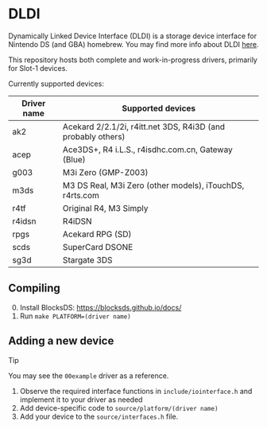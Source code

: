 # DLDI

Dynamically Linked Device Interface (DLDI) is a storage device interface for Nintendo DS (and GBA) homebrew. You may find more info about DLDI [here](https://www.chishm.com/DLDI/).

This repository hosts both complete and work-in-progress drivers, primarily for Slot-1 devices.

Currently supported devices:

| Driver name | Supported devices                                            |
| ----------- | ------------------------------------------------------------ |
| ak2         | Acekard 2/2.1/2i, r4itt.net 3DS, R4i3D (and probably others) |
| acep        | Ace3DS+, R4 i.L.S., r4isdhc.com.cn, Gateway (Blue)           |
| g003        | M3i Zero (GMP-Z003)                                          |
| m3ds        | M3 DS Real, M3i Zero (other models), iTouchDS, r4rts.com     |
| r4tf        | Original R4, M3 Simply                                       |
| r4idsn      | R4iDSN                                                       |
| rpgs        | Acekard RPG (SD)                                             |
| scds        | SuperCard DSONE                                              |
| sg3d        | Stargate 3DS                                                 |

## Compiling

0. Install BlocksDS: https://blocksds.github.io/docs/
1. Run `make PLATFORM=(driver name)`

## Adding a new device

> [!TIP]
> You may see the `00example` driver as a reference.

1. Observe the required interface functions in `include/iointerface.h` and implement it to your driver as needed
1. Add device-specific code to `source/platform/(driver name)`
1. Add your device to the `source/interfaces.h` file.
